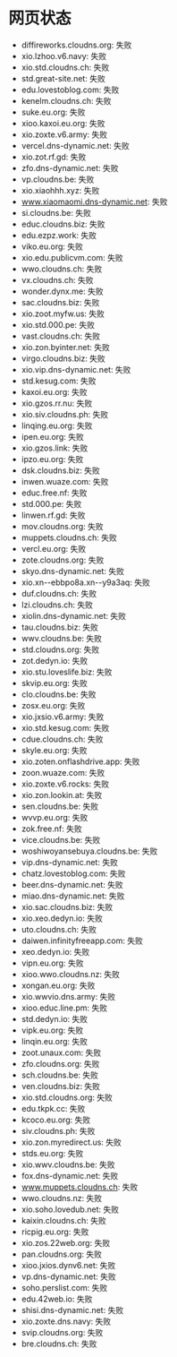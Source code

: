 # 网页状态
- diffireworks.cloudns.org: 失败
- xio.lzhoo.v6.navy: 失败
- xio.std.cloudns.ch: 失败
- std.great-site.net: 失败
- edu.lovestoblog.com: 失败
- kenelm.cloudns.ch: 失败
- suke.eu.org: 失败
- xioo.kaxoi.eu.org: 失败
- xio.zoxte.v6.army: 失败
- vercel.dns-dynamic.net: 失败
- xio.zot.rf.gd: 失败
- zfo.dns-dynamic.net: 失败
- vp.cloudns.be: 失败
- xio.xiaohhh.xyz: 失败
- www.xiaomaomi.dns-dynamic.net: 失败
- si.cloudns.be: 失败
- educ.cloudns.biz: 失败
- edu.ezpz.work: 失败
- viko.eu.org: 失败
- xio.edu.publicvm.com: 失败
- wwo.cloudns.ch: 失败
- vx.cloudns.ch: 失败
- wonder.dynx.me: 失败
- sac.cloudns.biz: 失败
- xio.zoot.myfw.us: 失败
- xio.std.000.pe: 失败
- vast.cloudns.ch: 失败
- xio.zon.byinter.net: 失败
- virgo.cloudns.biz: 失败
- xio.vip.dns-dynamic.net: 失败
- std.kesug.com: 失败
- kaxoi.eu.org: 失败
- xio.gzos.rr.nu: 失败
- xio.siv.cloudns.ph: 失败
- linqing.eu.org: 失败
- ipen.eu.org: 失败
- xio.gzos.link: 失败
- ipzo.eu.org: 失败
- dsk.cloudns.biz: 失败
- inwen.wuaze.com: 失败
- educ.free.nf: 失败
- std.000.pe: 失败
- linwen.rf.gd: 失败
- mov.cloudns.org: 失败
- muppets.cloudns.ch: 失败
- vercl.eu.org: 失败
- zote.cloudns.org: 失败
- skyo.dns-dynamic.net: 失败
- xio.xn--ebbpo8a.xn--y9a3aq: 失败
- duf.cloudns.ch: 失败
- lzi.cloudns.ch: 失败
- xiolin.dns-dynamic.net: 失败
- tau.cloudns.biz: 失败
- wwv.cloudns.be: 失败
- std.cloudns.org: 失败
- zot.dedyn.io: 失败
- xio.stu.loveslife.biz: 失败
- skvip.eu.org: 失败
- clo.cloudns.be: 失败
- zosx.eu.org: 失败
- xio.jxsio.v6.army: 失败
- xio.std.kesug.com: 失败
- cdue.cloudns.ch: 失败
- skyle.eu.org: 失败
- xio.zoten.onflashdrive.app: 失败
- zoon.wuaze.com: 失败
- xio.zoxte.v6.rocks: 失败
- xio.zon.lookin.at: 失败
- sen.cloudns.be: 失败
- wvvp.eu.org: 失败
- zok.free.nf: 失败
- vice.cloudns.be: 失败
- woshiwoyansebuya.cloudns.be: 失败
- vip.dns-dynamic.net: 失败
- chatz.lovestoblog.com: 失败
- beer.dns-dynamic.net: 失败
- miao.dns-dynamic.net: 失败
- xio.sac.cloudns.biz: 失败
- xio.xeo.dedyn.io: 失败
- uto.cloudns.ch: 失败
- daiwen.infinityfreeapp.com: 失败
- xeo.dedyn.io: 失败
- vipn.eu.org: 失败
- xioo.wwo.cloudns.nz: 失败
- xongan.eu.org: 失败
- xio.wwvio.dns.army: 失败
- xioo.educ.line.pm: 失败
- std.dedyn.io: 失败
- vipk.eu.org: 失败
- linqin.eu.org: 失败
- zoot.unaux.com: 失败
- zfo.cloudns.org: 失败
- sch.cloudns.be: 失败
- ven.cloudns.biz: 失败
- xio.std.cloudns.org: 失败
- edu.tkpk.cc: 失败
- kcoco.eu.org: 失败
- siv.cloudns.ph: 失败
- xio.zon.myredirect.us: 失败
- stds.eu.org: 失败
- xio.wwv.cloudns.be: 失败
- fox.dns-dynamic.net: 失败
- www.muppets.cloudns.ch: 失败
- wwo.cloudns.nz: 失败
- xio.soho.lovedub.net: 失败
- kaixin.cloudns.ch: 失败
- ricpig.eu.org: 失败
- xio.zos.22web.org: 失败
- pan.cloudns.org: 失败
- xioo.jxios.dynv6.net: 失败
- vp.dns-dynamic.net: 失败
- soho.perslist.com: 失败
- edu.42web.io: 失败
- shisi.dns-dynamic.net: 失败
- xio.zoxte.dns.navy: 失败
- svip.cloudns.org: 失败
- bre.cloudns.ch: 失败
